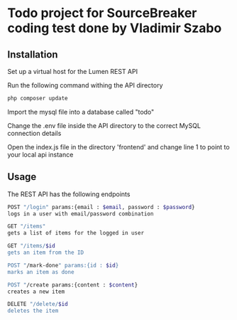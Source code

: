 # Todo project for SourceBreaker coding test done by Vladimir Szabo

## Installation

Set up a virtual host for the Lumen REST API

Run the following command withing the API directory

```bash
php composer update
```

Import the mysql file into a database called "todo"

Change the .env file inside the API directory to the correct MySQL connection details

Open the index.js file in the directory 'frontend' and change line 1 to point to your local api instance

## Usage

The REST API has the following endpoints

```bash
POST "/login" params:{email : $email, password : $password}
logs in a user with email/password combination

GET "/items"
gets a list of items for the logged in user

GET "/items/$id
gets an item from the ID

POST "/mark-done" params:{id : $id}
marks an item as done

POST "/create params:{content : $content}
creates a new item

DELETE "/delete/$id
deletes the item
```

